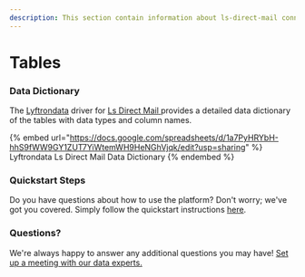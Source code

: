 ```yaml
---
description: This section contain information about ls-direct-mail connector tables information
---
```


# Tables

### Data Dictionary

The [Lyftrondata](https://www.lyftrondata.com/) driver for [Ls Direct Mail](https://www.lyftrondata.com/integration/ls-direct-mail/)[ ](https://www.lyftrondata.com/integration/ls-direct-mail/)provides a detailed data dictionary of the tables with data types and column names.

{% embed url="https://docs.google.com/spreadsheets/d/1a7PyHRYbH-hhS9fWW9GY1ZUT7YiWtemWH9HeNGhVjqk/edit?usp=sharing" %}
Lyftrondata Ls Direct Mail Data Dictionary
{% endembed %}

### Quickstart Steps

Do you have questions about how to use the platform? Don't worry; we've got you covered. Simply follow the quickstart instructions [here](../../../../quickstart-steps.md).

### Questions? <a href="#questions" id="questions"></a>

We're always happy to answer any additional questions you may have! [Set up a meeting with our data experts.](https://www.lyftrondata.com/book-a-meeting/)

